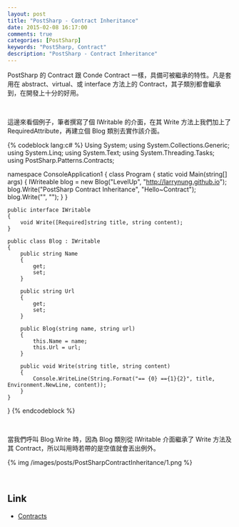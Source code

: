 ```yaml
---
layout: post
title: "PostSharp - Contract Inheritance"
date: 2015-02-08 16:17:00
comments: true
categories: [PostSharp]
keywords: "PostSharp, Contract"
description: "PostSharp - Contract Inheritance"
---
```


PostSharp 的 Contract 跟 Conde Contract 一樣，具備可被繼承的特性。凡是套用在 abstract、virtual、或 interface 方法上的 Contract，其子類別都會繼承到，在開發上十分的好用。  

<!-- More -->

<br/>


這邊來看個例子，筆者撰寫了個 IWritable 的介面，在其 Write 方法上我們加上了 RequiredAttribute，再建立個 Blog 類別去實作該介面。    

{% codeblock lang:c# %} 
Using System;
using System.Collections.Generic;
using System.Linq;
using System.Text;
using System.Threading.Tasks;
using PostSharp.Patterns.Contracts;

namespace ConsoleApplication1
{
	class Program
	{
		static void Main(string[] args)
		{
			IWriteable blog = new Blog("LevelUp", "http://larrynung.github.io");
			blog.Write("PostSharp Contract Inheritance", "Hello~Contract");
			blog.Write("", "");
		}
	}

	public interface IWritable
	{
		void Write([Required]string title, string content);
	}

	public class Blog : IWritable
	{
		public string Name
		{
			get;
			set;
		}

		public string Url
		{
			get;
			set;
		}

		public Blog(string name, string url)
		{
			this.Name = name;
			this.Url = url;
		}

		public void Write(string title, string content)
		{
			Console.WriteLine(String.Format("== {0} =={1}{2}", title, Environment.NewLine, content));
		}
	}
}
{% endcodeblock %}


<br/>


當我們呼叫 Blog.Write 時，因為 Blog 類別從 IWritable 介面繼承了 Write 方法及其 Contract，所以叫用時若帶的是空值就會丟出例外。  

{% img /images/posts/PostSharpContractInheritance/1.png %}

<br/>


Link
----
* [Contracts](http://doc.postsharp.net/contracts)
